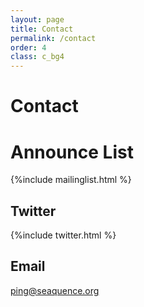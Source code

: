 ```yaml
---
layout: page
title: Contact
permalink: /contact
order: 4
class: c_bg4
---
```


# Contact

# Announce List
{%include mailinglist.html %}

## Twitter
{%include twitter.html %}

## Email
<a href="mailto:ping@seaquence.org">ping@seaquence.org</a>
